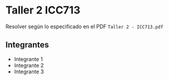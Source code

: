 # Taller 2 ICC713

Resolver según lo especificado en el PDF `Taller 2 - ICC713.pdf`

## Integrantes
- Integrante 1
- Integrante 2
- Integrante 3